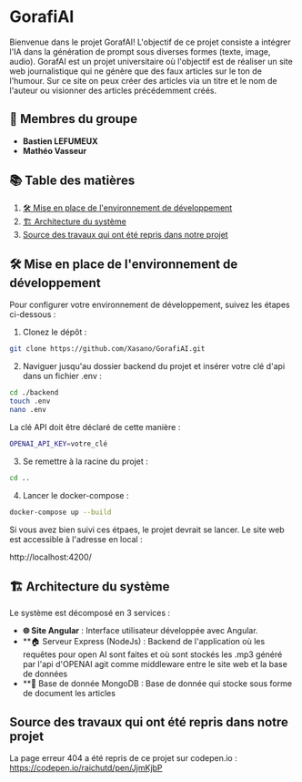 # GorafiAI

Bienvenue dans le projet GorafAI! L'objectif de ce projet consiste a intégrer l'IA dans la génération de prompt sous diverses formes (texte, image, audio).
GorafAI est un projet universitaire où l'objectif est de réaliser un site web journalistique qui ne génère que des faux articles sur le ton de l'humour.
Sur ce site on peux créer des articles via un titre et le nom de l'auteur ou visionner des articles précédemment créés.

## 👥 Membres du groupe

- **Bastien LEFUMEUX**
- **Mathéo Vasseur**

## 📚 Table des matières

1. [🛠️ Mise en place de l'environnement de développement](#dev-setup)
2. [🏗️ Architecture du système](#system-architecture)
3. [Source des travaux qui ont été repris dans notre projet](#source)

## <span id="dev-setup">🛠️ Mise en place de l'environnement de développement</span>
Pour configurer votre environnement de développement, suivez les étapes ci-dessous :

1. Clonez le dépôt :
```bash
git clone https://github.com/Xasano/GorafiAI.git
```

2. Naviguer jusqu'au dossier backend du projet et insérer votre clé d'api dans un fichier .env :
```bash
cd ./backend
touch .env
nano .env
```
La clé API doit être déclaré de cette manière :
```bash
OPENAI_API_KEY=votre_clé
```

3. Se remettre à la racine du projet :
```bash
cd ..
```

4. Lancer le docker-compose :
```bash
docker-compose up --build
```

Si vous avez bien suivi ces étpaes, le projet devrait se lancer. Le site web est accessible à l'adresse en local : <p href="localhost:4200/">http://localhost:4200/</p>

## <span id="system-architecture">🏗️ Architecture du système</span>

Le système est décomposé en 3 services :
- **🌐 Site Angular** : Interface utilisateur développée avec Angular.
- **🏠 Serveur Express (NodeJs) : Backend de l'application où les requêtes pour open AI sont faites et où sont stockés les .mp3 généré par l'api d'OPENAI agit comme middleware entre le site web et la base de données
- **🤝 Base de donnée MongoDB : Base de donnée qui stocke sous forme de document les articles

## <span id="source">Source des travaux qui ont été repris dans notre projet</span>
La page erreur 404 a été repris de ce projet sur codepen.io : https://codepen.io/raichutd/pen/JjmKjbP

